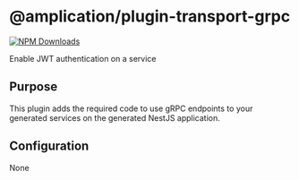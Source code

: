 # @amplication/plugin-transport-grpc

[![NPM Downloads](https://img.shields.io/npm/dt/@amplication/plugin-transport-grpc)](https://www.npmjs.com/package/@amplication/plugin-transport-grpc)

Enable JWT authentication on a service

## Purpose

This plugin adds the required code to use gRPC endpoints to your generated services on the generated NestJS application.

## Configuration

None
